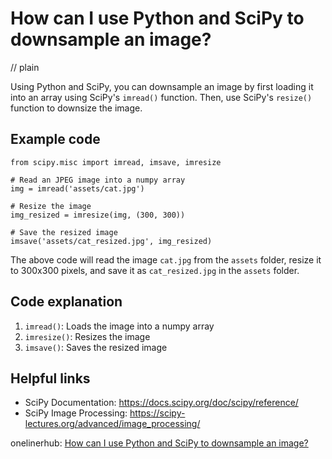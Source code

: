 # How can I use Python and SciPy to downsample an image?
// plain

Using Python and SciPy, you can downsample an image by first loading it into an array using SciPy's `imread()` function. Then, use SciPy's `resize()` function to downsize the image.

## Example code

```
from scipy.misc import imread, imsave, imresize

# Read an JPEG image into a numpy array
img = imread('assets/cat.jpg')

# Resize the image
img_resized = imresize(img, (300, 300))

# Save the resized image
imsave('assets/cat_resized.jpg', img_resized)
```

The above code will read the image `cat.jpg` from the `assets` folder, resize it to 300x300 pixels, and save it as `cat_resized.jpg` in the `assets` folder.

## Code explanation

1. `imread()`: Loads the image into a numpy array
2. `imresize()`: Resizes the image
3. `imsave()`: Saves the resized image

## Helpful links
- SciPy Documentation: https://docs.scipy.org/doc/scipy/reference/
- SciPy Image Processing: https://scipy-lectures.org/advanced/image_processing/

onelinerhub: [How can I use Python and SciPy to downsample an image?](https://onelinerhub.com/python-scipy/how-can-i-use-python-and-scipy-to-downsample-an-image)
